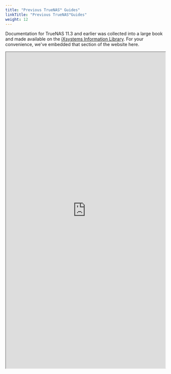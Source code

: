 ```yaml
---
title: "Previous TrueNAS™ Guides"
linkTitle: "Previous TrueNAS™Guides"
weight: 12
---
```


Documentation for TrueNAS 11.3 and earlier was collected into a large book and made available on the [iXsystems Information Library](https://www.ixsystems.com/blog/knowledgebase_category/truenas/).
For your convenience, we've embedded that section of the website here.

<iframe src="https://ixsystems.com/documentation/truenas" width="100%" height="1000"></iframe>
